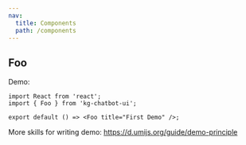 ```yaml
---
nav:
  title: Components
  path: /components
---
```


## Foo

Demo:

```tsx
import React from 'react';
import { Foo } from 'kg-chatbot-ui';

export default () => <Foo title="First Demo" />;
```

More skills for writing demo: https://d.umijs.org/guide/demo-principle
